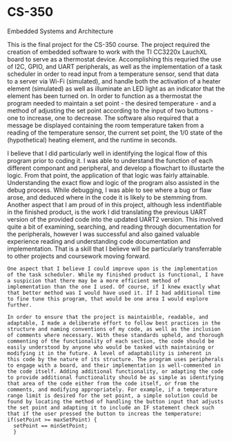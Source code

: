 # CS-350
Embedded Systems and Architecture

  This is the final project for the CS-350 course. The project required the creation of embedded software to work with the TI CC3220x LauchXL board to serve as a thermostat device. 
Accomplishing this requried the use of I2C, GPIO, and UART peripherals, as well as the implementation of a task scheduler in order to read input from a temperature sensor, send that data to a server via Wi-Fi (simulated), and handle both the activation of a heater element (simulated) as well as illuminate an LED light as an indicator that the element has been turned on. In order to function as a thermostat the program needed to maintain a set point - the desired temperature - and a method of adjusting the set point according to the input of two buttons - one to increase, one to decrease. The software also required that a message be displayed containing the room temperature taken from a reading of the temperature sensor, the current set point, the 1/0 state of the (hypothetical) heating element, and the runtime in seconds. 

  I believe that I did particularly well in identifying the logical flow of this program prior to coding it. I was able to understand the function of each different componant and peripheral, and develop a flowchart to illustarte the logic. From that point, the application of that logic was fairly attainable. Understanding the exact flow and logic of the program also assisted in the debug process. While debugging, I was able to see where a bug or flaw arose, and deduced where in the code it is likely to be stemming from. Another aspect that I am proud of in this project, although less indentifiable in the finished product, is the work I did translating the previous UART version of the provided code into the updated UART2 version. This involved quite a bit of examining, searching, and reading through documentation for the peripherals, however I was successful and also gained valuable experience reading and understanding code documentation and implementation. That is a skill that I believe will be particularly transferrable to other projects and coursework moving forward. 

    One aspect that I believe I could improve upon is the implementation of the task scheduler. While my finished product is functional, I have a suspicion that there may be a more efficient method of implementation than the one I used. Of course, if I knew exactly what that better method was I would have used it. If I had additional time to fine tune this program, that would be one area I would explore further. 

    In order to ensure that the project is maintainble, readable, and adaptable, I made a deliberate effort to follow best practices in the structure and naming conventions of my code, as well as the inclusion of comments where necessary. With these standards upheld, and thorough commenting of the functionality of each section, the code should be easily understood by anyone who would be tasked with maintaining or modifying it in the future. A level of adaptability is inherent in this code by the nature of its structure. The program uses peripherals to engage with a board, and their implementation is well-commented in the code itself. Adding additional functionality, or adapting the code to provide additional functionality should be as simple as identifying that area of the code either from the code itself, or from the comments, and modifying appropriately. For example, if a temperature range limit is desired for the set point, a simple solution could be found by locating the method of handling the button input that adjusts the set point and adapting it to include an IF statement check such that if the user pressed the button to increas the temperature: 
    if(setPoint >= maxSetPoint) {
      setPoint == minSetPoint;
      }
      
